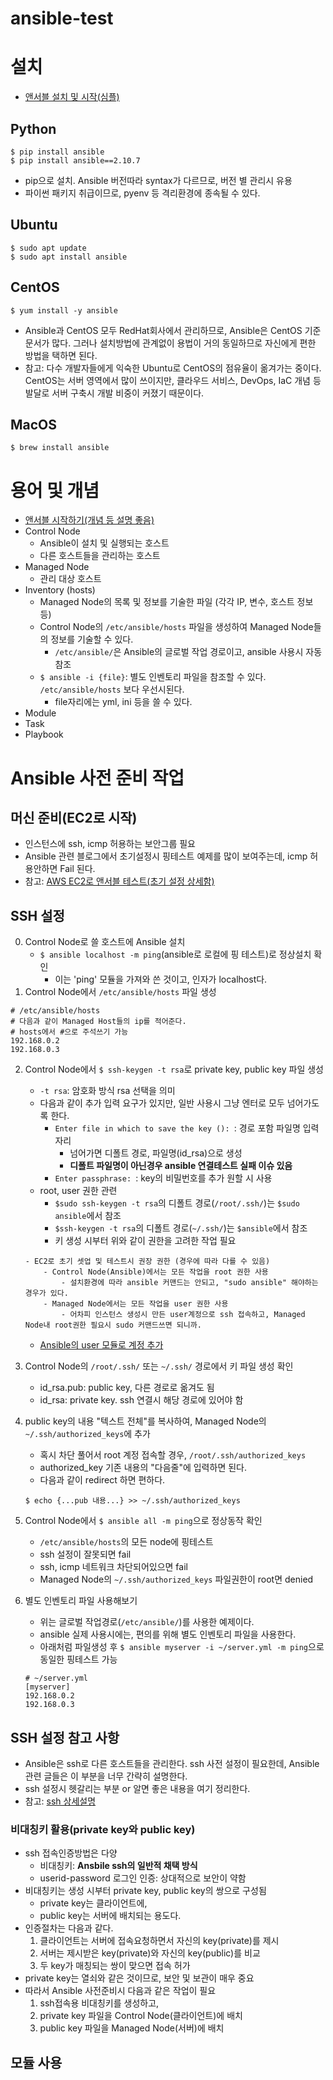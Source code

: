 # ansible-test

# 설치
- [앤서블 설치 및 시작(심플)](https://league-cat.tistory.com/376)

## Python
    $ pip install ansible
    $ pip install ansible==2.10.7
- pip으로 설치. Ansible 버전따라 syntax가 다르므로, 버전 별 관리시 유용
- 파이썬 패키지 취급이므로, pyenv 등 격리환경에 종속될 수 있다.

## Ubuntu
    $ sudo apt update
    $ sudo apt install ansible

## CentOS
    $ yum install -y ansible
- Ansible과 CentOS 모두 RedHat회사에서 관리하므로, Ansible은 CentOS 기준 문서가 많다. 그러나 설치방법에 관계없이 용법이 거의 동일하므로 자신에게 편한 방법을 택하면 된다.
- 참고: 다수 개발자들에게 익숙한 Ubuntu로 CentOS의 점유율이 옮겨가는 중이다. CentOS는 서버 영역에서 많이 쓰이지만, 클라우드 서비스, DevOps, IaC 개념 등 발달로 서버 구축시 개발 비중이 커졌기 때문이다.

## MacOS
    $ brew install ansible

# 용어 및 개념
- [앤서블 시작하기(개념 등 설명 좋음)](https://wikidocs.net/130113)
- Control Node
    - Ansible이 설치 및 실행되는 호스트
    - 다른 호스트들을 관리하는 호스트
- Managed Node
    - 관리 대상 호스트
- Inventory (hosts)
    - Managed Node의 목록 및 정보를 기술한 파일 (각각 IP, 변수, 호스트 정보 등)
    - Control Node의 `/etc/ansible/hosts` 파일을 생성하여 Managed Node들의 정보를 기술할 수 있다. 
        - `/etc/ansible/`은 Ansible의 글로벌 작업 경로이고, ansible 사용시 자동 참조
    - `$ ansible -i {file}`: 별도 인벤토리 파일을 참조할 수 있다. `/etc/ansible/hosts` 보다 우선시된다.
        - file자리에는 yml, ini 등을 쓸 수 있다.
- Module
- Task
- Playbook

# Ansible 사전 준비 작업
## 머신 준비(EC2로 시작)
- 인스턴스에 ssh, icmp 허용하는 보안그룹 필요
- Ansible 관련 블로그에서 초기설정시 핑테스트 예제를 많이 보여주는데, icmp 허용안하면 Fail 된다.
- 참고: [AWS EC2로 앤서블 테스트(초기 설정 상세함)](https://jojoldu.tistory.com/432)

## SSH 설정
0. Control Node로 쓸 호스트에 Ansible 설치
    - `$ ansible localhost -m ping`(ansible로 로컬에 핑 테스트)로 정상설치 확인
        - 이는 'ping' 모듈을 가져와 쓴 것이고, 인자가 localhost다.
1. Control Node에서 `/etc/ansible/hosts` 파일 생성
```
# /etc/ansible/hosts
# 다음과 같이 Managed Host들의 ip를 적어준다.
# hosts에서 #으로 주석쓰기 가능
192.168.0.2
192.168.0.3
```

2. Control Node에서 `$ ssh-keygen -t rsa`로 private key, public key 파일 생성
    - `-t rsa`: 암호화 방식 rsa 선택을 의미
    - 다음과 같이 추가 입력 요구가 있지만, 일반 사용시 그냥 엔터로 모두 넘어가도록 한다.
        - `Enter file in which to save the key (): `: 경로 포함 파일명 입력자리
            - 넘어가면 디폴트 경로, 파일명(id_rsa)으로 생성
            - **디폴트 파일명이 아닌경우 ansible 연결테스트 실패 이슈 있음**
        - `Enter passphrase: `: key의 비밀번호를 추가 원할 시 사용
    - root, user 권한 관련
        - `$sudo ssh-keygen -t rsa`의 디폴트 경로(`/root/.ssh/`)는 `$sudo ansible`에서 참조 
        - `$ssh-keygen -t rsa`의 디폴트 경로(`~/.ssh/`)는 `$ansible`에서 참조 
        - 키 생성 시부터 위와 같이  권한을 고려한 작업 필요

    ```
    - EC2로 초기 셋업 및 테스트시 권장 권한 (경우에 따라 다를 수 있음)
        - Control Node(Ansible)에서는 모든 작업을 root 권한 사용
            - 설치환경에 따라 ansible 커맨드는 안되고, "sudo ansible" 해야하는 경우가 있다.
        - Managed Node에서는 모든 작업을 user 권한 사용
            - 어차피 인스턴스 생성시 만든 user계정으로 ssh 접속하고, Managed Node내 root권한 필요시 sudo 커맨드쓰면 되니까.
    ```
    - [Ansible의 user 모듈로 계정 추가](https://jojoldu.tistory.com/433?category=777282)
3. Control Node의 `/root/.ssh/` 또는 `~/.ssh/` 경로에서 키 파일 생성 확인
    - id_rsa.pub: public key, 다른 경로로 옮겨도 됨
    - id_rsa: private key. ssh 연결시 해당 경로에 있어야 함

4. public key의 내용 "텍스트 전체"를 복사하여, Managed Node의 `~/.ssh/authorized_keys`에 추가
    - 혹시 차단 풀어서 root 계정 접속할 경우, `/root/.ssh/authorized_keys`
    - authorized_key 기존 내용의 "다음줄"에 입력하면 된다.
    - 다음과 같이 redirect 하면 편하다.
    ```
    $ echo {...pub 내용...} >> ~/.ssh/authorized_keys
    ```
5. Control Node에서 `$ ansible all -m ping`으로 정상동작 확인
    - `/etc/ansible/hosts`의 모든 node에 핑테스트
    - ssh 설정이 잘못되면 fail
    - ssh, icmp 네트워크 차단되어있으면 fail
    - Managed Node의 `~/.ssh/authorized_keys` 파일권한이 root면 denied

6. 별도 인벤토리 파일 사용해보기
    - 위는 글로벌 작업경로(`/etc/ansible/`)를 사용한 예제이다.
    - ansible 실제 사용시에는, 편의를 위해 별도 인벤토리 파일을 사용한다.
    - 아래처럼 파일생성 후 `$ ansible myserver -i ~/server.yml -m ping`으로 동일한 핑테스트 가능
    ```
    # ~/server.yml
    [myserver]    
    192.168.0.2
    192.168.0.3
    ```
    
    

## SSH 설정 참고 사항
- Ansible은 ssh로 다른 호스트들을 관리한다. ssh 사전 설정이 필요한데, Ansible 관련 글들은 이 부분을 너무 간략히 설명한다.
- ssh 설정시 헷갈리는 부분 or 알면 좋은 내용을 여기 정리한다.
- 참고: [ssh 상세설명](https://danthetech.netlify.app/Backend/configure-ssh-key-based-authentication-on-a-linux-server)

### 비대칭키 활용(private key와 public key)
- ssh 접속인증방법은 다양
    - 비대칭키: **Ansbile ssh의 일반적 채택 방식**
    - userid-password 로그인 인증: 상대적으로 보안이 약함
- 비대칭키는 생성 시부터 private key, public key의 쌍으로 구성됨
    - private key는 클라이언트에,
    - public key는 서버에 배치되는 용도다.
- 인증절차는 다음과 같다.
    1. 클라이언트는 서버에 접속요청하면서 자신의 key(private)를 제시
    2. 서버는 제시받은 key(private)와 자신의 key(public)를 비교
    3. 두 key가 매칭되는 쌍이 맞으면 접속 허가
- private key는 열쇠와 같은 것이므로, 보안 및 보관이 매우 중요
- 따라서 Ansible 사전준비시 다음과 같은 작업이 필요
    1. ssh접속용 비대칭키를 생성하고,
    2. private key 파일을 Control Node(클라이언트)에 배치
    3. public key 파일을 Managed Node(서버)에 배치

## 모듈 사용


